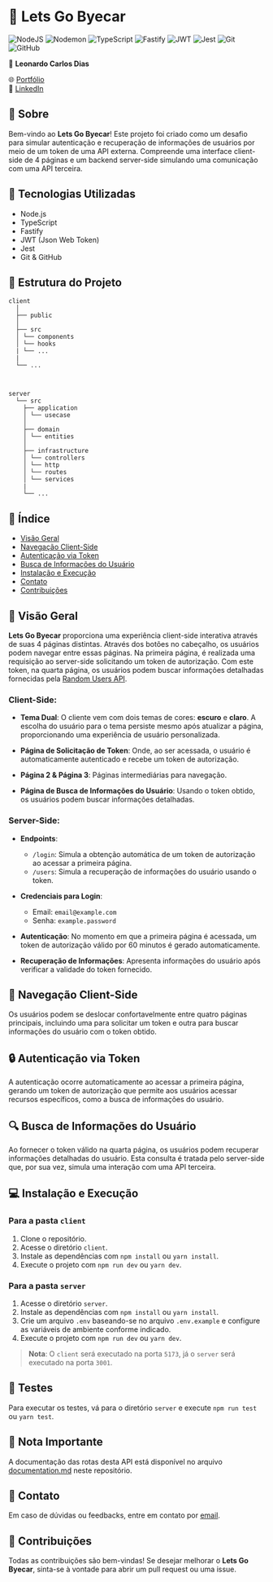 # 🚗 Lets Go Byecar

![NodeJS](https://img.shields.io/badge/node.js-6DA55F?style=for-the-badge&logo=node.js&logoColor=white)
![Nodemon](https://img.shields.io/badge/NODEMON-%23323330.svg?style=for-the-badge&logo=nodemon&logoColor=%BBDEAD)
![TypeScript](https://img.shields.io/badge/typescript-%23007ACC.svg?style=for-the-badge&logo=typescript&logoColor=white)
![Fastify](https://img.shields.io/badge/fastify-%23000000.svg?style=for-the-badge&logo=fastify&logoColor=white)
![JWT](https://img.shields.io/badge/JWT-black?style=for-the-badge&logo=JSON%20web%20tokens)
![Jest](https://img.shields.io/badge/-jest-%23C21325?style=for-the-badge&logo=jest&logoColor=white)
![Git](https://img.shields.io/badge/git-%23F05033.svg?style=for-the-badge&logo=git&logoColor=white)
![GitHub](https://img.shields.io/badge/github-%23121011.svg?style=for-the-badge&logo=github&logoColor=white)

👤 **Leonardo Carlos Dias**

🌐 [Portfólio](https://leocarlos-dias.github.io/personal-portfolio/)  
🔗 [LinkedIn](https://www.linkedin.com/in/leonardocsdias/)

## 📖 Sobre

Bem-vindo ao **Lets Go Byecar**! Este projeto foi criado como um desafio para simular autenticação e recuperação de informações de usuários por meio de um token de uma API externa. Compreende uma interface client-side de 4 páginas e um backend server-side simulando uma comunicação com uma API terceira.

## 🚀 Tecnologias Utilizadas

- Node.js
- TypeScript
- Fastify
- JWT (Json Web Token)
- Jest
- Git & GitHub

## 📁 Estrutura do Projeto

```
client
  │
  ├── public
  │
  ├── src
  │ └── components
  │ └── hooks
  | └── ...
  |
  └── ...



server
  └── src
    ├── application
    │ └── usecase
    │
    ├── domain
    │ └── entities
    │
    ├── infrastructure
    │ └── controllers
    │ └── http
    │ └── routes
    │ └── services
    |
    └── ...
```

## 📑 Índice

- [Visão Geral](#visão-geral)
- [Navegação Client-Side](#navegação-client-side)
- [Autenticação via Token](#autenticação-via-token)
- [Busca de Informações do Usuário](#busca-de-informações-do-usuário)
- [Instalação e Execução](#instalação-e-execução)
- [Contato](#contato)
- [Contribuições](#contribuições)

## 🎯 Visão Geral

**Lets Go Byecar** proporciona uma experiência client-side interativa através de suas 4 páginas distintas. Através dos botões no cabeçalho, os usuários podem navegar entre essas páginas.  Na primeira página, é realizada uma requisição ao server-side solicitando um token de autorização. Com este token, na quarta página, os usuários podem buscar informações detalhadas fornecidas pela [Random Users API](https://randomuser.me/).

### Client-Side:

- **Tema Dual**: O cliente vem com dois temas de cores: **escuro** e **claro**. A escolha do usuário para o tema persiste mesmo após atualizar a página, proporcionando uma experiência de usuário personalizada.
  
- **Página de Solicitação de Token**: Onde, ao ser acessada, o usuário é automaticamente autenticado e recebe um token de autorização.
  
- **Página 2 & Página 3**: Páginas intermediárias para navegação.
  
- **Página de Busca de Informações do Usuário**: Usando o token obtido, os usuários podem buscar informações detalhadas.

### Server-Side:

- **Endpoints**:
  - `/login`: Simula a obtenção automática de um token de autorização ao acessar a primeira página.
  - `/users`: Simula a recuperação de informações do usuário usando o token.

- **Credenciais para Login**:
  - Email: `email@example.com`
  - Senha: `example.password`

- **Autenticação**: No momento em que a primeira página é acessada, um token de autorização válido por 60 minutos é gerado automaticamente.

- **Recuperação de Informações**: Apresenta informações do usuário após verificar a validade do token fornecido.

## 🚀 Navegação Client-Side

Os usuários podem se deslocar confortavelmente entre quatro páginas principais, incluindo uma para solicitar um token e outra para buscar informações do usuário com o token obtido.

## 🔒 Autenticação via Token

A autenticação ocorre automaticamente ao acessar a primeira página, gerando um token de autorização que permite aos usuários acessar recursos específicos, como a busca de informações do usuário.

## 🔍 Busca de Informações do Usuário

Ao fornecer o token válido na quarta página, os usuários podem recuperar informações detalhadas do usuário. Esta consulta é tratada pelo server-side que, por sua vez, simula uma interação com uma API terceira.

## 💻 Instalação e Execução

### Para a pasta `client`

1. Clone o repositório.
2. Acesse o diretório `client`.
3. Instale as dependências com `npm install` ou `yarn install`.
4. Execute o projeto com `npm run dev` ou `yarn dev`.

### Para a pasta `server`

1. Acesse o diretório `server`.
2. Instale as dependências com `npm install` ou `yarn install`.
3. Crie um arquivo `.env` baseando-se no arquivo `.env.example` e configure as variáveis de ambiente conforme indicado.
4. Execute o projeto com `npm run dev` ou `yarn dev`.

> **Nota**: O `client` será executado na porta `5173`, já o `server` será executado na porta `3001`.

## 🧪 Testes

Para executar os testes, vá para o diretório `server` e execute `npm run test` ou `yarn test`.

## 📌 Nota Importante

A documentação das rotas desta API está disponível no arquivo [documentation.md](./documentation.md) neste repositório.

## 💌 Contato

Em caso de dúvidas ou feedbacks, entre em contato por [email](mailto:leocsdias@hotmail.com).

## 🤝 Contribuições

Todas as contribuições são bem-vindas! Se desejar melhorar o **Lets Go Byecar**, sinta-se à vontade para abrir um pull request ou uma issue.
